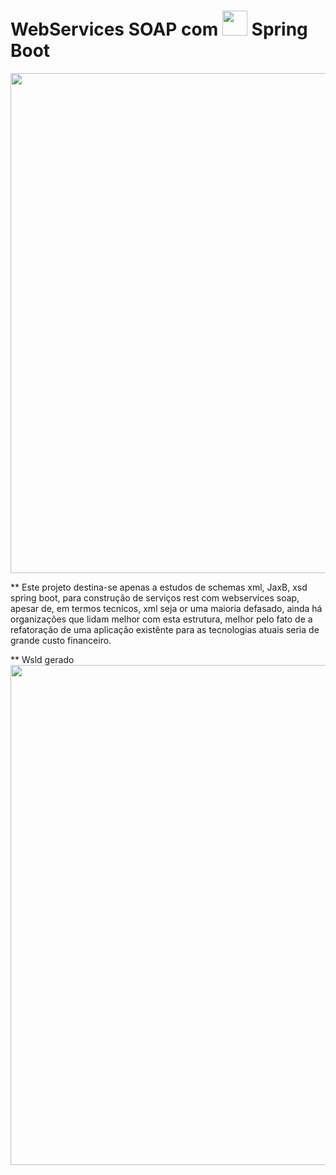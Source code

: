 # WebServices SOAP com <img src="https://devkico.itexto.com.br/wp-content/uploads/2014/08/spring-boot-project-logo-300x270.png" width="40"> Spring Boot 
<img src="https://i.imgur.com/5onucdo.png" width="800"><br>

** Este projeto destina-se apenas a estudos de schemas xml, JaxB, xsd spring boot, para construção de serviços rest com webservices soap, apesar de, em termos tecnicos, xml seja or uma maioria defasado, ainda há organizações que lidam melhor com esta estrutura, melhor pelo fato de a refatoração de uma aplicação existênte para as tecnologias atuais seria de grande custo financeiro.

** Wsld gerado <br>
<img src="https://i.imgur.com/rCT2wn0.png" width="800">
